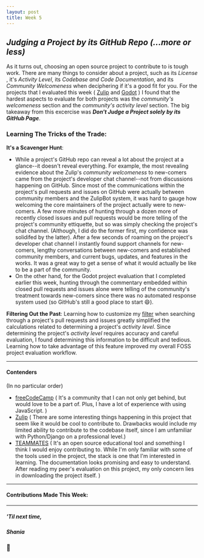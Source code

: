```yaml
---
layout: post
title: Week 5
---
```


## *Judging a Project by its GitHub Repo (...more or less)*

<!-- Comment on the project evaluation that you did in class. What was hard? what did you learn? Are you interested in the particular project that you evaluated now? What was the hardest task? Do not limit yourself to these questions. -->
<!-- From the current set of projects listed in the wiki, including those added by your classmates, which is your first choice to work on? -->

As it turns out, choosing an open source project to contribute to is tough work. There are many things to consider about a project, such as its *License* , it's *Activity Level*, its *Codebase and Code Documentation*, and its *Community Welcomeness* when deciphering if it's a good fit for you. For the projects that I evaluated this week ( [Zulip](https://github.com/hunter-college-ossd-spr-2020/project-evaluation/blob/master/zulip_evaluation_2.md) and [Godot](https://github.com/hunter-college-ossd-spr-2020/project-evaluation/blob/master/godot_evaluation.md) ) I found that the hardest aspects to evaluate for both projects was the *community's welcomeness* section and the *community's activity level* section. The big takeaway from this excercise was ***Don't Judge a Project solely by its GitHub Page***. 



### Learning The Tricks of the Trade:
**It's a Scavenger Hunt**: 
- While a project's GitHub repo can reveal a lot about the project at a glance--it doesn't reveal everything. For example, the most revealing evidence about the Zulip's *community welcomeness* to new-comers came from the project's developer chat channel--not from discussions happening on GitHub. Since most of the communications within the project's pull requests and issues on GitHub were actually between community members and the ZulipBot system, it was hard to gauge how welcoming the core maintainers of the project actually were to new-comers. A few more minutes of hunting through a dozen more of recently closed issues and pull requests would be more telling of the project's community ettiquette, but so was simply checking the project's chat channel. (Although, I did do the former first, my confidence was solidifed by the latter). After a few seconds of roaming on the project's developer chat channel I instantly found support channels for new-comers, lengthy conversations between new-comers and established community members, and current bugs, updates, and features in the works. It was a great way to get a sense of what it would actually be like to be a part of the community.
- On the other hand, for the Godot project evaluation that I completed earlier this week, hunting through the commentary embedded within closed pull requests and issues alone were telling of the community's treatment towards new-comers since there was no automated response system used (so GitHub's still a good place to start :smile:). 

**Filtering Out the Past**: Learning how to customize my [filter](https://help.github.com/en/github/searching-for-information-on-github/searching-issues-and-pull-requests) when searching through a project's pull requests and issues greatly simplified the calculations  related to determining a project's *activity level*. Since determining the project's *activity level* requires accuracy and careful evaluation, I found determining this information to be difficult and tedious. Learning how to take advantage of this feature improved my overall FOSS project evaluation workflow.  

---
#### Contenders 
(In no particular order)
- [freeCodeCamp](https://github.com/hunter-college-ossd-spr-2020/project-evaluation/blob/master/freecodecamp_evaluation.md) ( It's a community that I can not only get behind, but would love to be a part of. Plus, I have a lot of experience with using JavaScript. )
- [Zulip](https://github.com/hunter-college-ossd-spr-2020/project-evaluation/blob/master/zulip_evaluation_2.md) ( There are some interesting things happening in this project that seem like it would be cool to contribute to. Drawbacks would include my limited ability to contribute to the codebase itself, since I am unfamiliar with Python/Django on a professional level.)
- [TEAMMATES](https://github.com/hunter-college-ossd-spr-2020/project-evaluation/blob/master/teammates_evaluation_2.md) ( It's an open source educational tool and something I think I would enjoy contributing to. While I'm only familiar with some of the tools used in the project, the stack is one that I'm interested in learning. The documentation looks promising and easy to understand. After reading my peer's evaluation on this project, my only concern lies in downloading the project itself. )

---
#### Contributions Made This Week:


--- 
##### *'Til next time,*
##### Shania
### :mushroom: